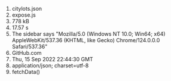 1. citylots.json
2. expose.js
3. 778 kB
4. 17.57 s
5. The sidebar says "Mozilla/5.0 (Windows NT 10.0; Win64; x64) AppleWebKit/537.36 (KHTML, like Gecko) Chrome/124.0.0.0 Safari/537.36"
6. GitHub.com
7. Thu, 15 Sep 2022 22:44:30 GMT
8. application/json; charset=utf-8
9. fetchData()
